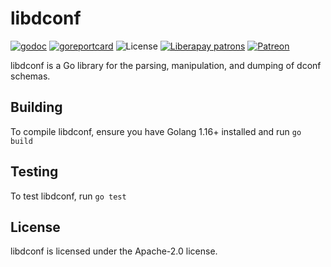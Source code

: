 # libdconf

[![godoc](https://img.shields.io/badge/godoc-reference-blue.svg?style=for-the-badge)](https://godoc.org/github.com/JoshStrobl/libdconf)
[![goreportcard](https://img.shields.io/badge/goreportcard-A+-green.svg?style=for-the-badge)](https://goreportcard.com/report/github.com/JoshStrobl/libdconf)
![License](https://img.shields.io/github/license/JoshStrobl/libdconf?style=for-the-badge)
[![Liberapay patrons](https://img.shields.io/liberapay/patrons/joshuastrobl?label=liberapay&style=for-the-badge)](https://liberapay.com/joshuastrobl)
[![Patreon](https://img.shields.io/badge/-patreon-critical?style=for-the-badge)](https://patreon.com/joshuastrobl)

libdconf is a Go library for the parsing, manipulation, and dumping of dconf schemas.

## Building

To compile libdconf, ensure you have Golang 1.16+ installed and run `go build`

## Testing

To test libdconf, run `go test`

## License

libdconf is licensed under the Apache-2.0 license.